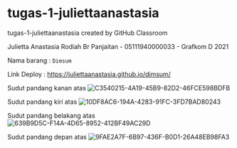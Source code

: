 # tugas-1-juliettaanastasia
tugas-1-juliettaanastasia created by GitHub Classroom

Julietta Anastasia Rodiah Br Panjaitan - 05111940000033 - Grafkom D 2021

Nama barang : ```Dimsum```

Link Deploy : https://juliettaanastasia.github.io/dimsum/

Sudut pandang kanan atas
![C3540215-4A19-45B9-82D2-46FCE598BDFB](https://user-images.githubusercontent.com/74484044/134143536-c6bb4914-d1fc-42d8-ad51-2bc3b11d449c.jpg)

Sudut pandang kiri atas
![10DF8AC6-194A-4283-91FC-3FD7BAD80243](https://user-images.githubusercontent.com/74484044/134143742-591a7e9e-5d57-497c-84ba-72656e5e01b0.jpg)

Sudut pandang belakang atas
![639B9D5C-F14A-4D65-8952-412BF49AC29D](https://user-images.githubusercontent.com/74484044/134143396-801c4828-271f-4f29-ac0d-4f9900591cc6.jpg)

Sudut pandang depan atas
![9FAE2A7F-6B97-436F-B0D1-26A48EB98FA3](https://user-images.githubusercontent.com/74484044/134143091-7bca55c5-ea86-4d4a-8b1e-487e16788fd5.jpg)
